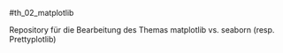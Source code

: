 #th_02_matplotlib

Repository für die Bearbeitung des Themas matplotlib vs. seaborn (resp. Prettyplotlib)

